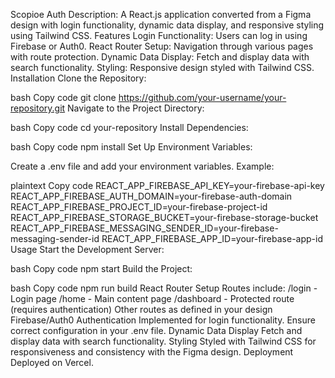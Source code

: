 Scopioe Auth
Description: A React.js application converted from a Figma design with login functionality, dynamic data display, and responsive styling using Tailwind CSS.
Features
Login Functionality:
Users can log in using Firebase or Auth0.
React Router Setup:
Navigation through various pages with route protection.
Dynamic Data Display:
Fetch and display data with search functionality.
Styling:
Responsive design styled with Tailwind CSS.
Installation
Clone the Repository:

bash
Copy code
git clone https://github.com/your-username/your-repository.git
Navigate to the Project Directory:

bash
Copy code
cd your-repository
Install Dependencies:

bash
Copy code
npm install
Set Up Environment Variables:

Create a .env file and add your environment variables. Example:

plaintext
Copy code
REACT_APP_FIREBASE_API_KEY=your-firebase-api-key
REACT_APP_FIREBASE_AUTH_DOMAIN=your-firebase-auth-domain
REACT_APP_FIREBASE_PROJECT_ID=your-firebase-project-id
REACT_APP_FIREBASE_STORAGE_BUCKET=your-firebase-storage-bucket
REACT_APP_FIREBASE_MESSAGING_SENDER_ID=your-firebase-messaging-sender-id
REACT_APP_FIREBASE_APP_ID=your-firebase-app-id
Usage
Start the Development Server:

bash
Copy code
npm start
Build the Project:

bash
Copy code
npm run build
React Router Setup
Routes include:
/login - Login page
/home - Main content page
/dashboard - Protected route (requires authentication)
Other routes as defined in your design
Firebase/Auth0 Authentication
Implemented for login functionality. Ensure correct configuration in your .env file.
Dynamic Data Display
Fetch and display data with search functionality.
Styling
Styled with Tailwind CSS for responsiveness and consistency with the Figma design.
Deployment
Deployed on Vercel.
